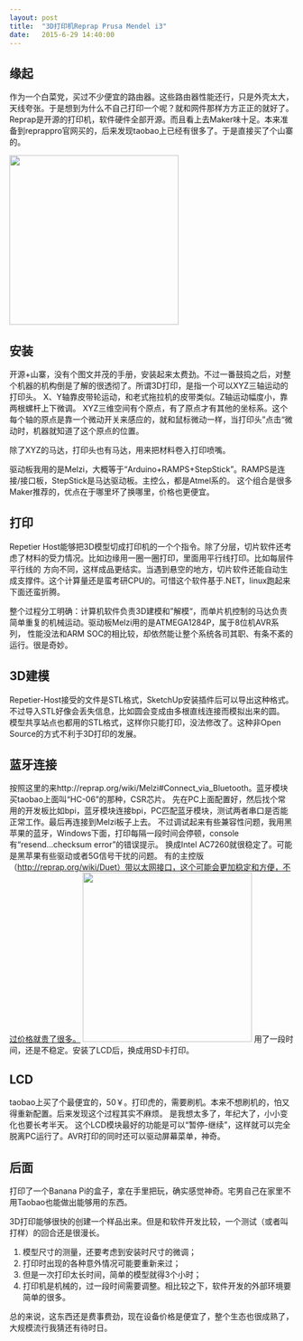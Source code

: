 ```yaml
---
layout: post
title:  "3D打印机Reprap Prusa Mendel i3"
date:   2015-6-29 14:40:00
---
```


## 缘起
作为一个白菜党，买过不少便宜的路由器。这些路由器性能还行，只是外壳太大，天线夸张。于是想到为什么不自己打印一个呢？就和网件那样方方正正的就好了。
Reprap是开源的打印机，软件硬件全部开源。而且看上去Maker味十足。本来准备到reprappro官网买的，后来发现taobao上已经有很多了。于是直接买了个山寨的。

[<img src="http://fkpwolf.net/images/2015/3dprinter.jpg" width="300px"/>][1]

## 安装
开源+山寨，没有个图文并茂的手册，安装起来太费劲。不过一番鼓捣之后，对整个机器的机构倒是了解的很透彻了。所谓3D打印，是指一个可以XYZ三轴运动的打印头。
X、Y轴靠皮带轮运动，和老式拖拉机的皮带类似。Z轴运动幅度小，靠两根螺杆上下微调。
XYZ三维空间有个原点，有了原点才有其他的坐标系。这个每个轴的原点是靠一个微动开关来感应的，就和鼠标微动一样，当打印头”点击“微动时，机器就知道了这个原点的位置。

除了XYZ的马达，打印头也有马达，用来把材料卷入打印喷嘴。

驱动板我用的是Melzi，大概等于“Arduino+RAMPS+StepStick”。RAMPS是连接/接口板，StepStick是马达驱动板。主控么，都是Atmel系的。
这个组合是很多Maker推荐的，优点在于哪里坏了换哪里，价格也更便宜。

## 打印
Repetier Host能够把3D模型切成打印机的一个个指令。除了分层，切片软件还考虑了材料的受力情况。比如边缘用一圈一圈打印，里面用平行线打印。比如每层件平行线的
方向不同，这样成品更结实。当遇到悬空的地方，切片软件还能自动生成支撑件。这个计算量还是蛮考研CPU的。可惜这个软件基于.NET，linux跑起来下面还蛮折腾。

整个过程分工明确：计算机软件负责3D建模和”解模“，而单片机控制的马达负责简单重复的机械运动。驱动板Melzi用的是ATMEGA1284P，属于8位机AVR系列，
性能没法和ARM SOC的相比较，却依然能让整个系统各司其职、有条不紊的运行。很是奇妙。

## 3D建模
Repetier-Host接受的文件是STL格式，SketchUp安装插件后可以导出这种格式。不过导入STL好像会丢失信息，比如圆会变成由多根直线连接而模拟出来的圆。
模型共享站点也都用的STL格式，这样你只能打印，没法修改了。这种非Open Source的方式不利于3D打印的发展。

## 蓝牙连接
按照这里的来http://reprap.org/wiki/Melzi#Connect_via_Bluetooth。蓝牙模块买taobao上面叫“HC-06”的那种，CSR芯片。
先在PC上面配置好，然后找个常用的开发板比如bpi，蓝牙模块连接bpi，PC匹配蓝牙模块，测试两者串口是否能正常工作。最后再连接到Melzi板子上去。
不过调试起来有些兼容性问题，我用黑苹果的蓝牙，Windows下面，打印每隔一段时间会停顿，console有“resend...checksum error”的错误提示。
换成Intel AC7260就很稳定了。可能是黑苹果有些驱动或者5G信号干扰的问题。
有的主控版（http://reprap.org/wiki/Duet）带以太网接口，这个可能会更加稳定和方便，不过价格就贵了很多。
[<img src="http://fkpwolf.net/images/2015/Melzi-bluetooth.jpg" width="300px"/>][2]
用了一段时间，还是不稳定。安装了LCD后，换成用SD卡打印。

## LCD
taobao上买了个最便宜的，50￥。打印虎的，需要刷机。本来不想刷机的，怕又得重新配置。后来发现这个过程其实不麻烦。
是我想太多了，年纪大了，小小变化也要长考半天。
这个LCD模块最好的功能是可以“暂停-继续”，这样就可以完全脱离PC运行了。AVR打印的同时还可以驱动屏幕菜单，神奇。

## 后面
打印了一个Banana Pi的盒子，拿在手里把玩，确实感觉神奇。宅男自己在家里不用Taobao也能做出能够用的东西。

3D打印能够很快的创建一个样品出来。但是和软件开发比较，一个测试（或者叫打样）的回合还是很漫长。
1. 模型尺寸的测量，还要考虑到安装时尺寸的微调；
2. 打印时出现的各种意外情况可能要重新来过；
3. 但是一次打印太长时间，简单的模型就得3个小时；
4. 打印机是机械的，过一段时间需要调整。相比较之下，软件开发的外部环境要简单的很多。

总的来说，这东西还是费事费劲，现在设备价格是便宜了，整个生态也很成熟了，大规模流行我猜还有待时日。

[1]:http://fkpwolf.net/images/2015/3dprinter.jpg
[2]:http://fkpwolf.net/images/2015/Melzi-bluetooth.jpg
